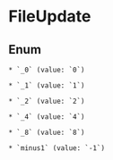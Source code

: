 
# FileUpdate

## Enum


    * `_0` (value: `0`)

    * `_1` (value: `1`)

    * `_2` (value: `2`)

    * `_4` (value: `4`)

    * `_8` (value: `8`)

    * `minus1` (value: `-1`)



